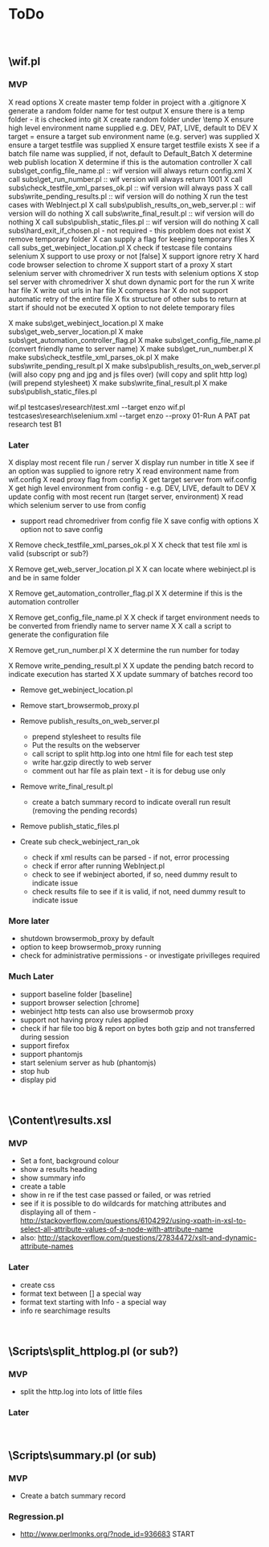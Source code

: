 # ToDo

<br />


## \wif.pl

### MVP
X read options
X create master temp folder in project with a .gitignore
X generate a random folder name for test output
X ensure there is a temp folder - it is checked into git
X create random folder under \temp
X ensure high level environment name supplied e.g. DEV, PAT, LIVE, default to DEV
X target = ensure a target sub environment name (e.g. server) was supplied
X ensure a target testfile was supplied
X ensure target testfile exists
X see if a batch file name was supplied, if not, default to Default_Batch
X determine web publish location
X determine if this is the automation controller
X call subs\get_config_file_name.pl :: wif version will always return config.xml
X call subs\get_run_number.pl :: wif version will always return 1001
X call subs\check_testfile_xml_parses_ok.pl :: wif version will always pass
X call subs\write_pending_results.pl :: wif version will do nothing
X run the test cases with WebInject.pl
X call subs\publish_results_on_web_server.pl :: wif version will do nothing
X call subs\write_final_result.pl :: wif version will do nothing
X call subs\publish_static_files.pl :: wif version will do nothing
X call subs\hard_exit_if_chosen.pl - not required - this problem does not exist
X remove temporary folder
X can supply a flag for keeping temporary files
X call subs_get_webinject_location.pl
X check if testcase file contains selenium
X support to use proxy or not [false]
X support ignore retry
X hard code browser selection to chrome
X support start of a proxy
X start selenium server with chromedriver
X run tests with selenium options
X stop sel server with chromedriver
X shut down dynamic port for the run
X write har file
X write out urls in har file
X compress har
X do not support automatic retry of the entire file
X fix structure of other subs to return at start if should not be executed
X option to not delete temporary files

X make subs\get_webinject_location.pl
X make subs\get_web_server_location.pl
X make subs\get_automation_controller_flag.pl
X make subs\get_config_file_name.pl (convert friendly name to server name)
X make subs\get_run_number.pl
X make subs\check_testfile_xml_parses_ok.pl
X make subs\write_pending_result.pl
X make subs\publish_results_on_web_server.pl (will also copy png and jpg and js files over) (will copy and split http log) (will prepend stylesheet)
X make subs\write_final_result.pl
X make subs\publish_static_files.pl

wif.pl testcases\research\test.xml --target enzo
wif.pl testcases\research\selenium.xml --target enzo --proxy
01-Run A PAT pat research test B1

### Later
X display most recent file run / server
X display run number in title
X see if an option was supplied to ignore retry
X read environment name from wif.config
X read proxy flag from config
X get target server from wif.config
X get high level environment from config - e.g. DEV, LIVE, default to DEV
X update config with most recent run (target server, environment)
X read which selenium server to use from config
* support read chromedriver from config file
X save config with options
X option not to save config

X Remove check_testfile_xml_parses_ok.pl
X   X check that test file xml is valid (subscript or sub?)

X Remove get_web_server_location.pl
X   X can locate where webinject.pl is and be in same folder

X Remove get_automation_controller_flag.pl
X   X determine if this is the automation controller

X Remove get_config_file_name.pl
X   X check if target environment needs to be converted from friendly name to server name
X   X call a script to generate the configuration file

X Remove get_run_number.pl
X   X determine the run number for today

X Remove write_pending_result.pl
X   X update the pending batch record to indicate execution has started
X   X update summary of batches record too

* Remove get_webinject_location.pl

* Remove start_browsermob_proxy.pl

* Remove publish_results_on_web_server.pl
    * prepend stylesheet to results file
    * Put the results on the webserver
    * call script to split http.log into one html file for each test step
    * write har.gzip directly to web server
    * comment out har file as plain text - it is for debug use only

* Remove write_final_result.pl
    * create a batch summary record to indicate overall run result (removing the pending records)

* Remove publish_static_files.pl

* Create sub check_webinject_ran_ok
    * check if xml results can be parsed - if not, error processing
    * check if error after running WebInject.pl
    * check to see if webinject aborted, if so, need dummy result to indicate issue
    * check results file to see if it is valid, if not, need dummy result to indicate issue


### More later

* shutdown browsermob_proxy by default
* option to keep browsermob_proxy running
* check for administrative permissions - or investigate privilleges required

### Much Later
* support baseline folder [baseline]
* support browser selection [chrome]
* webinject http tests can also use browsermob proxy
* support not having proxy rules applied
* check if har file too big & report on bytes both gzip and not transferred during session
* support firefox
* support phantomjs
* start selenium server as hub (phantomjs)
* stop hub
* display pid

<br />


## \Content\results.xsl

### MVP
* Set a font, background colour
* show a results heading
* show summary info
* create a table
* show in re if the test case passed or failed, or was retried
* see if it is possible to do wildcards for matching attributes and displaying all of them - http://stackoverflow.com/questions/6104292/using-xpath-in-xsl-to-select-all-attribute-values-of-a-node-with-attribute-name
* also: http://stackoverflow.com/questions/27834472/xslt-and-dynamic-attribute-names

### Later
* create css
* format text between [] a special way
* format text starting with Info - a special way
* info re searchimage results

<br />


## \Scripts\split_httplog.pl (or sub?)

### MVP
* split the http.log into lots of little files

### Later

<br />


## \Scripts\summary.pl (or sub)

### MVP
* Create a batch summary record

### Regression.pl
* http://www.perlmonks.org/?node_id=936683 START
